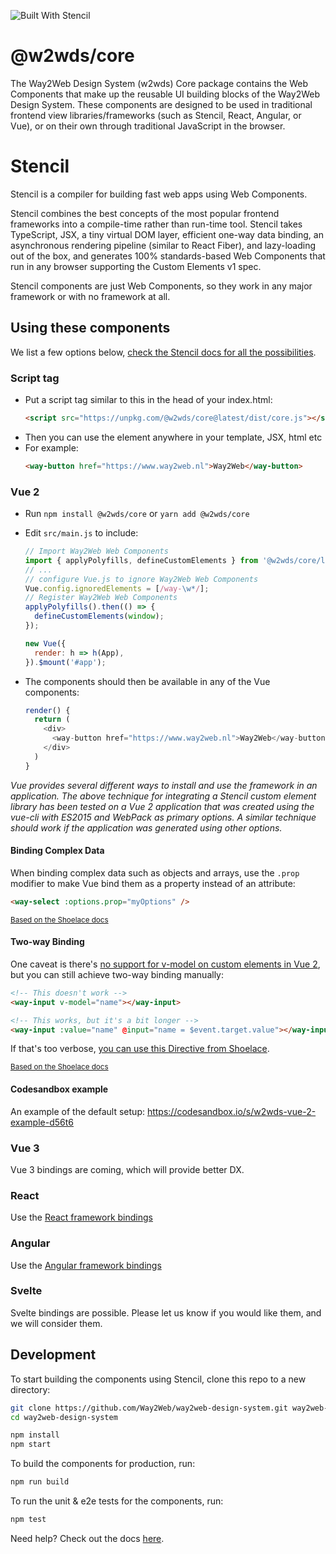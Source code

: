 ![Built With Stencil](https://img.shields.io/badge/-Built%20With%20Stencil-16161d.svg?logo=data%3Aimage%2Fsvg%2Bxml%3Bbase64%2CPD94bWwgdmVyc2lvbj0iMS4wIiBlbmNvZGluZz0idXRmLTgiPz4KPCEtLSBHZW5lcmF0b3I6IEFkb2JlIElsbHVzdHJhdG9yIDE5LjIuMSwgU1ZHIEV4cG9ydCBQbHVnLUluIC4gU1ZHIFZlcnNpb246IDYuMDAgQnVpbGQgMCkgIC0tPgo8c3ZnIHZlcnNpb249IjEuMSIgaWQ9IkxheWVyXzEiIHhtbG5zPSJodHRwOi8vd3d3LnczLm9yZy8yMDAwL3N2ZyIgeG1sbnM6eGxpbms9Imh0dHA6Ly93d3cudzMub3JnLzE5OTkveGxpbmsiIHg9IjBweCIgeT0iMHB4IgoJIHZpZXdCb3g9IjAgMCA1MTIgNTEyIiBzdHlsZT0iZW5hYmxlLWJhY2tncm91bmQ6bmV3IDAgMCA1MTIgNTEyOyIgeG1sOnNwYWNlPSJwcmVzZXJ2ZSI%2BCjxzdHlsZSB0eXBlPSJ0ZXh0L2NzcyI%2BCgkuc3Qwe2ZpbGw6I0ZGRkZGRjt9Cjwvc3R5bGU%2BCjxwYXRoIGNsYXNzPSJzdDAiIGQ9Ik00MjQuNywzNzMuOWMwLDM3LjYtNTUuMSw2OC42LTkyLjcsNjguNkgxODAuNGMtMzcuOSwwLTkyLjctMzAuNy05Mi43LTY4LjZ2LTMuNmgzMzYuOVYzNzMuOXoiLz4KPHBhdGggY2xhc3M9InN0MCIgZD0iTTQyNC43LDI5Mi4xSDE4MC40Yy0zNy42LDAtOTIuNy0zMS05Mi43LTY4LjZ2LTMuNkgzMzJjMzcuNiwwLDkyLjcsMzEsOTIuNyw2OC42VjI5Mi4xeiIvPgo8cGF0aCBjbGFzcz0ic3QwIiBkPSJNNDI0LjcsMTQxLjdIODcuN3YtMy42YzAtMzcuNiw1NC44LTY4LjYsOTIuNy02OC42SDMzMmMzNy45LDAsOTIuNywzMC43LDkyLjcsNjguNlYxNDEuN3oiLz4KPC9zdmc%2BCg%3D%3D&colorA=16161d&style=flat-square)

# @w2wds/core

The Way2Web Design System (w2wds) Core package contains the Web Components that make up the reusable UI building blocks of the Way2Web Design System. These components are designed to be used in traditional frontend view libraries/frameworks (such as Stencil, React, Angular, or Vue), or on their own through traditional JavaScript in the browser.

# Stencil

Stencil is a compiler for building fast web apps using Web Components.

Stencil combines the best concepts of the most popular frontend frameworks into a compile-time rather than run-time tool. Stencil takes TypeScript, JSX, a tiny virtual DOM layer, efficient one-way data binding, an asynchronous rendering pipeline (similar to React Fiber), and lazy-loading out of the box, and generates 100% standards-based Web Components that run in any browser supporting the Custom Elements v1 spec.

Stencil components are just Web Components, so they work in any major framework or with no framework at all.

## Using these components

We list a few options below, [check the Stencil docs for all the possibilities](https://stenciljs.com/docs/overview).

### Script tag

- Put a script tag similar to this in the head of your index.html:
  ```html
  <script src="https://unpkg.com/@w2wds/core@latest/dist/core.js"></script>
  ```
- Then you can use the element anywhere in your template, JSX, html etc
- For example:
  ```html
  <way-button href="https://www.way2web.nl">Way2Web</way-button>
  ```

### Vue 2

- Run `npm install @w2wds/core` or `yarn add @w2wds/core`
- Edit `src/main.js` to include:

  ```js
  // Import Way2Web Web Components
  import { applyPolyfills, defineCustomElements } from '@w2wds/core/loader';
  // ...
  // configure Vue.js to ignore Way2Web Web Components
  Vue.config.ignoredElements = [/way-\w*/];
  // Register Way2Web Web Components
  applyPolyfills().then(() => {
    defineCustomElements(window);
  });

  new Vue({
    render: h => h(App),
  }).$mount('#app');
  ```

- The components should then be available in any of the Vue components:
  ```js
  render() {
    return (
      <div>
        <way-button href="https://www.way2web.nl">Way2Web</way-button>
      </div>
    )
  }
  ```

_Vue provides several different ways to install and use the framework in an application. The above technique for integrating a Stencil custom element library has been tested on a Vue 2 application that was created using the vue-cli with ES2015 and WebPack as primary options. A similar technique should work if the application was generated using other options._

#### Binding Complex Data

When binding complex data such as objects and arrays, use the `.prop` modifier to make Vue bind them as a property instead of an attribute:

```html
<way-select :options.prop="myOptions" />
```

<small>[Based on the Shoelace docs](https://shoelace.style/getting-started/usage?id=binding-complex-data)</small>

#### Two-way Binding

One caveat is there's [no support for v-model on custom elements in Vue 2](https://github.com/vuejs/vue/issues/7830), but you can still achieve two-way binding manually:

```html
<!-- This doesn't work -->
<way-input v-model="name"></way-input>

<!-- This works, but it's a bit longer -->
<way-input :value="name" @input="name = $event.target.value"></way-input>
```

If that's too verbose, [you can use this Directive from Shoelace](https://shoelace.style/getting-started/usage?id=using-a-custom-directive).

<small>[Based on the Shoelace docs](https://shoelace.style/getting-started/usage?id=two-way-binding)</small>

#### Codesandbox example

An example of the default setup: https://codesandbox.io/s/w2wds-vue-2-example-d56t6

### Vue 3

Vue 3 bindings are coming, which will provide better DX.

### React

Use the [React framework bindings](../react/README.md)

### Angular

Use the [Angular framework bindings](../angular/README.md)

### Svelte

Svelte bindings are possible. Please let us know if you would like them, and we will consider them.

## Development

To start building the components using Stencil, clone this repo to a new directory:

```bash
git clone https://github.com/Way2Web/way2web-design-system.git way2web-design-system
cd way2web-design-system
```

```bash
npm install
npm start
```

To build the components for production, run:

```bash
npm run build
```

To run the unit & e2e tests for the components, run:

```bash
npm test
```

Need help? Check out the docs [here](https://stenciljs.com/docs/my-first-component).
